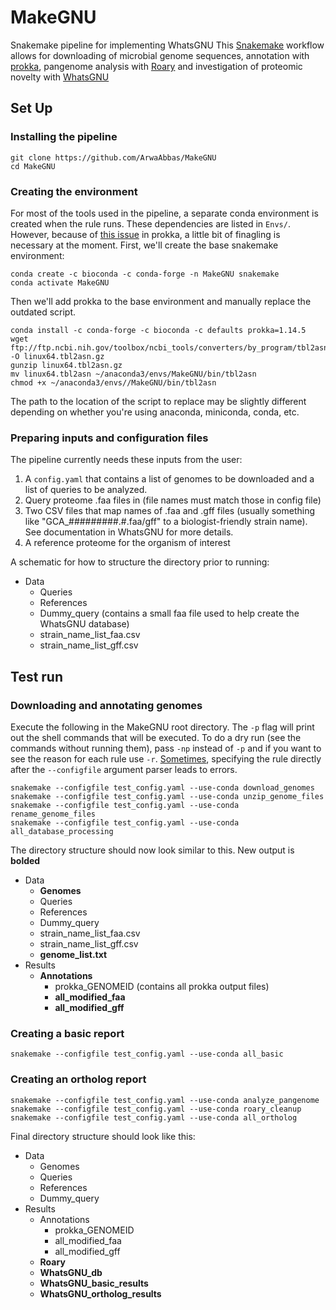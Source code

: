 # MakeGNU
Snakemake pipeline for implementing WhatsGNU
This [Snakemake](https://snakemake.readthedocs.io/en/stable/index.html) workflow allows for downloading of microbial genome sequences, annotation with [prokka](https://github.com/tseemann/prokka), pangenome analysis with [Roary](https://github.com/sanger-pathogens/Roary) and investigation of proteomic novelty with [WhatsGNU](https://github.com/ahmedmagds/WhatsGNU)

## Set Up

### Installing the pipeline

    git clone https://github.com/ArwaAbbas/MakeGNU
    cd MakeGNU

### Creating the environment

For most of the tools used in the pipeline, a separate conda environment is created when the rule runs. These dependencies are listed in  `Envs/`. However, because of [this issue](https://github.com/tseemann/prokka/issues/453) in prokka, a little bit of finagling is necessary at the moment. First, we'll create the base snakemake environment:

    conda create -c bioconda -c conda-forge -n MakeGNU snakemake
    conda activate MakeGNU
    
Then we'll add prokka to the base environment and manually replace the outdated script. 

    conda install -c conda-forge -c bioconda -c defaults prokka=1.14.5
    wget ftp://ftp.ncbi.nih.gov/toolbox/ncbi_tools/converters/by_program/tbl2asn/linux64.tbl2asn.gz -O linux64.tbl2asn.gz 
    gunzip linux64.tbl2asn.gz
    mv linux64.tbl2asn ~/anaconda3/envs/MakeGNU/bin/tbl2asn
    chmod +x ~/anaconda3/envs//MakeGNU/bin/tbl2asn

The path to the location of the script to replace may be slightly different depending on whether you're using anaconda, miniconda, conda, etc.

### Preparing inputs and configuration files

The pipeline currently needs these inputs from the user:
1. A `config.yaml` that contains a list of genomes to be downloaded and a list of queries to be analyzed.
2. Query proteome .faa files in  (file names must match those in config file)
3. Two CSV files that map names of .faa and .gff files (usually something like "GCA_#########.#.faa/gff" to a biologist-friendly strain name). See documentation in WhatsGNU for more details.
4. A reference proteome for the organism of interest

A schematic for how to structure the directory prior to running:

* Data
    * Queries 
    * References
    * Dummy_query (contains a small faa file used to help create the WhatsGNU database)
    * strain_name_list_faa.csv
    * strain_name_list_gff.csv
    
    
## Test run

### Downloading and annotating genomes

Execute the following in the MakeGNU root directory. The `-p` flag will print out the shell commands that will be executed.  To do a dry run (see the commands without running them), pass `-np` instead of `-p` and if you want to see the reason for each rule use `-r`. [Sometimes](https://snakemake.readthedocs.io/en/stable/project_info/faq.html#some-command-line-arguments-like-config-cannot-be-followed-by-rule-or-file-targets-is-that-intended-behavior), specifying the rule directly after the `--configfile` argument parser leads to errors.

    snakemake --configfile test_config.yaml --use-conda download_genomes
    snakemake --configfile test_config.yaml --use-conda unzip_genome_files
    snakemake --configfile test_config.yaml --use-conda rename_genome_files
    snakemake --configfile test_config.yaml --use-conda all_database_processing

The directory structure should now look similar to this. New output is **bolded**

* Data
    * **Genomes**
    * Queries
    * References
    * Dummy_query
    * strain_name_list_faa.csv
    * strain_name_list_gff.csv
    * **genome_list.txt**
* Results
    * **Annotations**
        * prokka_GENOMEID (contains all prokka output files)
        * **all_modified_faa**
        * **all_modified_gff**
  
### Creating a basic report
    
    snakemake --configfile test_config.yaml --use-conda all_basic
    
### Creating an ortholog report

    snakemake --configfile test_config.yaml --use-conda analyze_pangenome
    snakemake --configfile test_config.yaml --use-conda roary_cleanup
    snakemake --configfile test_config.yaml --use-conda all_ortholog
  
  Final directory structure should look like this:
  
  * Data
    * Genomes
    * Queries
    * References
    * Dummy_query
* Results
    * Annotations
        * prokka_GENOMEID 
        * all_modified_faa
        * all_modified_gff
    * **Roary**
    * **WhatsGNU_db**
    * **WhatsGNU_basic_results**
    * **WhatsGNU_ortholog_results**
 
    
    


 
  
   
 

